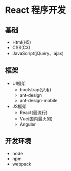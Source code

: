 # React 程序开发

## 基础
- Html(H5)
- CSS(C3)
- JavaScript(jQuery、ajax)

## 框架
- UI框架
    - bootstrap(少用)
    - ant-design
    - ant-design-mobile
- JS框架
    - React(最流行)
    - Vue(国内最火的)
    - Angular

## 开发环境
- node
- npm
- webpack

